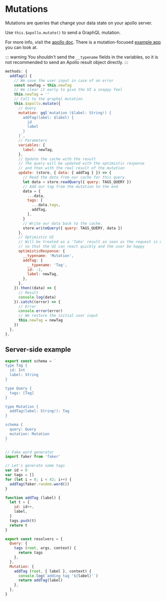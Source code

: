 # Mutations

Mutations are queries that change your data state on your apollo server.

Use `this.$apollo.mutate()` to send a GraphQL mutation.

For more info, visit the [apollo doc](https://www.apollographql.com/docs/react/api/core/ApolloClient.html#ApolloClient.mutate). There is a mutation-focused [example app](https://github.com/Akryum/vue-apollo-todos) you can look at.

::: warning
You shouldn't send the `__typename` fields in the variables, so it is not recommended to send an Apollo result object directly.
:::

```js
methods: {
  addTag() {
    // We save the user input in case of an error
    const newTag = this.newTag
    // We clear it early to give the UI a snappy feel
    this.newTag = ''
    // Call to the graphql mutation
    this.$apollo.mutate({
      // Query
      mutation: gql`mutation ($label: String!) {
        addTag(label: $label) {
          id
          label
        }
      }`,
      // Parameters
      variables: {
        label: newTag,
      },
      // Update the cache with the result
      // The query will be updated with the optimistic response
      // and then with the real result of the mutation
      update: (store, { data: { addTag } }) => {
        // Read the data from our cache for this query.
        let data = store.readQuery({ query: TAGS_QUERY })
        // Add our tag from the mutation to the end
        data = {
          ...data,
          tags: [
            ...data.tags,
            addTag,
          ],
        }
        // Write our data back to the cache.
        store.writeQuery({ query: TAGS_QUERY, data })
      },
      // Optimistic UI
      // Will be treated as a 'fake' result as soon as the request is made
      // so that the UI can react quickly and the user be happy
      optimisticResponse: {
        __typename: 'Mutation',
        addTag: {
          __typename: 'Tag',
          id: -1,
          label: newTag,
        },
      },
    }).then((data) => {
      // Result
      console.log(data)
    }).catch((error) => {
      // Error
      console.error(error)
      // We restore the initial user input
      this.newTag = newTag
    })
  },
},
```

## Server-side example

```js
export const schema = `
type Tag {
  id: Int
  label: String
}

type Query {
  tags: [Tag]
}

type Mutation {
  addTag(label: String!): Tag
}

schema {
  query: Query
  mutation: Mutation
}
`

// Fake word generator
import faker from 'faker'

// Let's generate some tags
var id = 0
var tags = []
for (let i = 0; i < 42; i++) {
  addTag(faker.random.word())
}

function addTag (label) {
  let t = {
    id: id++,
    label,
  }
  tags.push(t)
  return t
}

export const resolvers = {
  Query: {
    tags (root, args, context) {
      return tags
    },
  },
  Mutation: {
    addTag (root, { label }, context) {
      console.log(`adding tag '${label}'`)
      return addTag(label)
    },
  },
}
```
